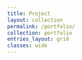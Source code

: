 ```yaml
---
title: Project
layout: collection
permalink: /portfolio/
collection: portfolio
entries_layout: grid
classes: wide
---
```

